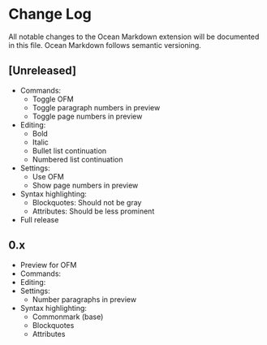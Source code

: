 # Change Log

All notable changes to the Ocean Markdown extension will be documented in this file. Ocean Markdown follows semantic versioning.

## [Unreleased]

- Commands:
  - Toggle OFM
  - Toggle paragraph numbers in preview
  - Toggle page numbers in preview
- Editing:
  - Bold
  - Italic
  - Bullet list continuation
  - Numbered list continuation
- Settings:
  - Use OFM
  - Show page numbers in preview
- Syntax highlighting:
  - Blockquotes: Should not be gray
  - Attributes: Should be less prominent
- Full release

## 0.x

- Preview for OFM
- Commands:
- Editing:
- Settings:
  - Number paragraphs in preview
- Syntax highlighting:
  - Commonmark (base)
  - Blockquotes
  - Attributes
